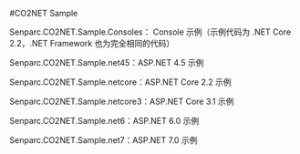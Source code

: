 #CO2NET Sample

Senparc.CO2NET.Sample.Consoles： Console 示例（示例代码为 .NET Core 2.2，.NET Framework 也为完全相同的代码）

Senparc.CO2NET.Sample.net45：ASP.NET 4.5 示例

Senparc.CO2NET.Sample.netcore：ASP.NET Core 2.2 示例

Senparc.CO2NET.Sample.netcore3：ASP.NET Core 3.1 示例

Senparc.CO2NET.Sample.net6：ASP.NET 6.0 示例

Senparc.CO2NET.Sample.net7：ASP.NET 7.0 示例